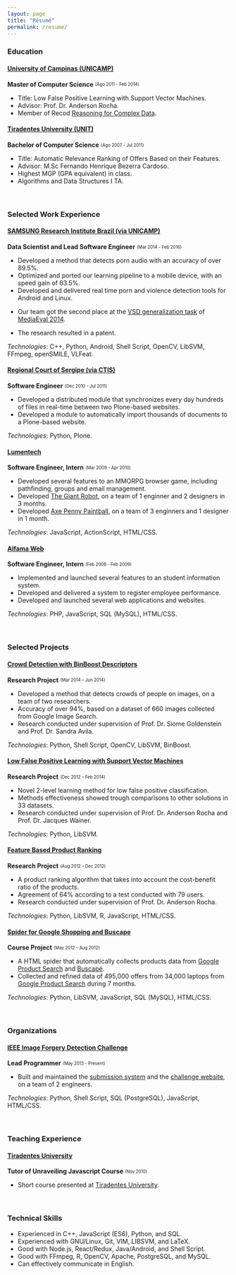 ```yaml
---
layout: page
title: "Résumé"
permalink: /resume/
---
```


### Education

#### [University of Campinas (UNICAMP)](http://www.unicamp.br/unicamp/english)

**Master of Computer Science** <sub><sup>(Ago 2011 - Feb 2014)</sup></sub>

* Title: Low False Positive Learning with Support Vector Machines.
* Advisor: Prof. Dr. Anderson Rocha.
* Member of Recod [Reasoning for Complex Data](http://recodbr.wordpress.com/).

#### [Tiradentes University (UNIT)](http://www.unit.br/)

**Bachelor of Computer Science** <sub><sup>(Ago 2007 - Jul 2011)</sup></sub>

* Title: Automatic Relevance Ranking of Offers Based on their Features.
* Advisor: M.Sc Fernando Henrique Bezerra Cardoso.
* Highest MGP (GPA equivalent) in class.
* Algorithms and Data Structures I TA.

<div style='height: 20px'></div>

### Selected Work Experience

#### [SAMSUNG Research Institute Brazil (via UNICAMP)](http://www.samsung.com/)

**Data Scientist and Lead Software Engineer**
<sub><sup>(Mar 2014 - Feb 2016)</sup></sub>

* Developed a method that detects porn audio with an accuracy of over 89.5%.
* Optimized and ported our learning pipeline to a mobile device, with an speed
gain of 63.5%.
* Developed and delivered real time porn and violence detection tools for
Android and Linux.
- Our team got the second place at the
[VSD generalization task](http://www.multimediaeval.org/mediaeval2014/violence2014/)
of [MediaEval 2014](http://www.multimediaeval.org/mediaeval2014/).
* The research resulted in a patent.

*Technologies*: C++, Python, Android, Shell Script, OpenCV, LibSVM, FFmpeg, openSMILE, VLFeat.

#### [Regional Court of Sergipe (via CTIS)](http://www.tre-se.jus.br/)

**Software Engineer** <sub><sup>(Dec 2010 - Jul 2011)</sup></sub>

* Developed a distributed module that synchronizes every day hundreds of
files in real-time between two Plone-based websites.
* Developed a module to automatically import thousands of documents to a
Plone-based website.

*Technologies*: Python, Plone.

#### [Lumentech](http://www.lumentech.cc/)

**Software Engineer, Intern** <sub><sup>(Mar 2009 - Apr 2010)</sup></sub>

* Developed several features to an MMORPG browser game, including pathfinding,
groups and email management.
* Developed [The Giant Robot](http://www.agame.com/game/giant-robot), on a team
of 1 enginner and 2 designers in 3 months.
* Developed [Axe Penny Paintball](https://goo.gl/RKFip9), on a team of 3
enginners and 1 designer in 1 month.

*Technologies*: JavaScript, ActionScript, HTML/CSS.

#### [Alfama Web](http://www.alfamaweb.com.br/)

**Software Engineer, Intern** <sub><sup>(Feb 2008 - Feb 2009)</sup></sub>

* Implemented and launched several features to an student information system.
* Developed and delivered a system to register employee performance.
* Developed and launched several web applications and websites.

*Technologies*: PHP, JavaScript, SQL (MySQL), HTML/CSS.

<div style='height: 20px'></div>

### Selected Projects

#### [Crowd Detection with BinBoost Descriptors](http://dmoraes.org/papers/mo446a-2014-project.pdf)

**Research Project** <sub><sup>(Mar 2014 – Jun 2014)</sup></sub>

- Developed a method that detects crowds of people on images, on a team of two
researchers.
- Accuracy of over 94%, based on a dataset of 660 images collected from Google
Image Search.
- Research conducted under supervision of Prof. Dr. Siome Goldenstein and Prof.
Dr. Sandra Avila.

*Technologies*: Python, Shell Script, OpenCV, LibSVM, BinBoost.

#### [Low False Positive Learning with Support Vector Machines](https://goo.gl/uMfbmf)

**Research Project** <sub><sup>(Dec 2012 – Feb 2014)</sup></sub>

- Novel 2-level learning method for low false positive classification.
- Methods effectiveness showed trough comparisons to other solutions in 33
datasets.
- Research conducted under supervision of Prof. Dr. Anderson Rocha and Prof.
Dr. Jacques Wainer.

*Technologies*: Python, LibSVM.

#### [Feature Based Product Ranking](https://github.com/danielmoraes/product-rank)

**Research Project** <sub><sup>(Aug 2012 – Dec 2012)</sup></sub>

* A product ranking algorithm that takes into account the cost-benefit ratio of
the products.
* Agreement of 64% according to a test conducted with 79 users.
* Research conducted under supervision of Prof. Dr. Anderson Rocha.

*Technologies*: Python, LibSVM, R, JavaScript, HTML/CSS.

#### [Spider for Google Shopping and Buscape](https://github.com/danielmoraes/product-spider)

**Course Project** <sub><sup>(May 2012 – Aug 2012)</sup></sub>

* A HTML spider that automatically collects products data from
[Google Product Search](http://www.google.com/shopping) and
[Buscapé](http://www.buscape.com.br/).
* Collected and refined data of 495,000 offers from 34,000 laptops from
[Google Product Search](http://www.google.com/shopping) during 7 months.

*Technologies*: Python, LibSVM, JavaScript, SQL (MySQL), HTML/CSS.

<div style='height: 20px'></div>

### Organizations

#### [IEEE Image Forgery Detection Challenge](http://ifc.recod.ic.unicamp.br/)

**Lead Programmer** <sub><sup>(May 2013 - Present)</sup></sub>

* Built and maintained the
[submission system](http://ifc.recod.ic.unicamp.br/fc.submission/) and the
[challenge website](http://ifc.recod.ic.unicamp.br/), on a team of 2 engineers.

*Technologies*: Python, Shell Script, SQL (PostgreSQL), JavaScript, HTML/CSS.

<div style='height: 20px'></div>

### Teaching Experience

#### [Tiradentes University](http://www.unit.br/)

**Tutor of Unraveiling Javascript Course** <sub><sup>(Nov 2010)</sup></sub>

* Short course presented at [Tiradentes University](http://www.unit.br).

<div style='height: 20px'></div>

### Technical Skills

* Experienced in C++, JavaScript (ES6), Python, and SQL.
* Experienced with GNU/Linux, Git, VIM, LIBSVM, and LaTeX.
* Good with Node.js, React/Redux, Java/Android, and Shell Script.
* Good with FFmpeg, R, OpenCV, Apache, PostgreSQL, and MySQL.
* Can effectively communicate in English.
